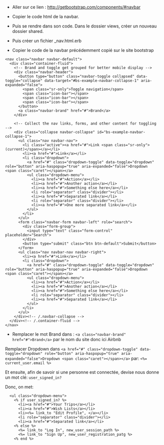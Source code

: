 - Aller sur ce lien : http://getbootstrap.com/components/#navbar

- Copier le code html de la navbar.

- Puis se rendre dans son code. Dans le dossier views, créer un nouveau dossier shared.

- Puis créer un fichier _nav.html.erb

- Copier le code de la navbar précédemment copié sur le site bootstrap
```
<nav class="navbar navbar-default">
  <div class="container-fluid">
    <!-- Brand and toggle get grouped for better mobile display -->
    <div class="navbar-header">
      <button type="button" class="navbar-toggle collapsed" data-toggle="collapse" data-target="#bs-example-navbar-collapse-1" aria-expanded="false">
        <span class="sr-only">Toggle navigation</span>
        <span class="icon-bar"></span>
        <span class="icon-bar"></span>
        <span class="icon-bar"></span>
      </button>
      <a class="navbar-brand" href="#">Brand</a>
    </div>

    <!-- Collect the nav links, forms, and other content for toggling -->
    <div class="collapse navbar-collapse" id="bs-example-navbar-collapse-1">
      <ul class="nav navbar-nav">
        <li class="active"><a href="#">Link <span class="sr-only">(current)</span></a></li>
        <li><a href="#">Link</a></li>
        <li class="dropdown">
          <a href="#" class="dropdown-toggle" data-toggle="dropdown" role="button" aria-haspopup="true" aria-expanded="false">Dropdown <span class="caret"></span></a>
          <ul class="dropdown-menu">
            <li><a href="#">Action</a></li>
            <li><a href="#">Another action</a></li>
            <li><a href="#">Something else here</a></li>
            <li role="separator" class="divider"></li>
            <li><a href="#">Separated link</a></li>
            <li role="separator" class="divider"></li>
            <li><a href="#">One more separated link</a></li>
          </ul>
        </li>
      </ul>
      <form class="navbar-form navbar-left" role="search">
        <div class="form-group">
          <input type="text" class="form-control" placeholder="Search">
        </div>
        <button type="submit" class="btn btn-default">Submit</button>
      </form>
      <ul class="nav navbar-nav navbar-right">
        <li><a href="#">Link</a></li>
        <li class="dropdown">
          <a href="#" class="dropdown-toggle" data-toggle="dropdown" role="button" aria-haspopup="true" aria-expanded="false">Dropdown <span class="caret"></span></a>
          <ul class="dropdown-menu">
            <li><a href="#">Action</a></li>
            <li><a href="#">Another action</a></li>
            <li><a href="#">Something else here</a></li>
            <li role="separator" class="divider"></li>
            <li><a href="#">Separated link</a></li>
          </ul>
        </li>
      </ul>
    </div><!-- /.navbar-collapse -->
  </div><!-- /.container-fluid -->
</nav>
```

- Remplacer le mot Brand dans : ```<a class="navbar-brand" href="#">Brand</a>```
par le nom du site donc ici Airbnb

Remplacer Dropdown dans ```<a href="#" class="dropdown-toggle" data-toggle="dropdown" role="button" aria-haspopup="true" aria-expanded="false">Dropdown <span class="caret"></span></a>```
par: ```<%= current_user.email %>```

Et ensuite, afin de savoir si une personne est connectée, devise nous donne un mot clé: ```user_signed_in?```

Donc, on met: 
```
  <ul class="dropdown-menu">
    <% if user_signed_in? %>
      <li><a href="#">Your Trips</a></li>
      <li><a href="#">Wish Lists</a></li>
      <li><%= link_to "Edit Profile", </a></li>
      <li role="separator" class="divider"></li>
      <li><a href="#">Separated link</a></li>
    <% else %>
      <%= link_to "Log In", new_user_session_path %>
      <%= link_to "Sign Up", new_user_registration_patg %>
    <% end %>
    
   ``` 
          

